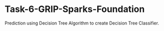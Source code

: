 # Task-6-GRIP-Sparks-Foundation
Prediction using Decision Tree Algorithm to create Decision Tree Classifier.

